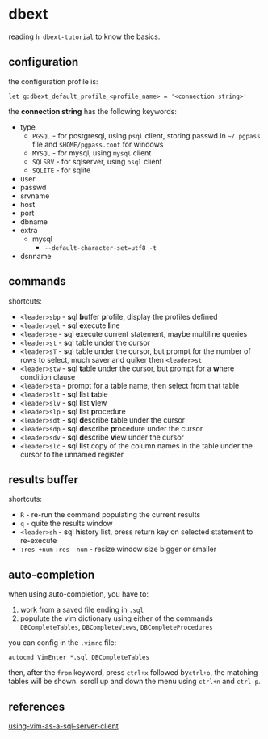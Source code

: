 # dbext

reading `h dbext-tutorial` to know the basics.

## configuration

the configuration profile is:

    let g:dbext_default_profile_<profile_name> = '<connection string>'

the **connection string** has the following keywords:

* type
    * `PGSQL` - for postgresql, using `psql` client, storing passwd in `~/.pgpass` file and `$HOME/pgpass.conf` for windows
    * `MYSQL` - for mysql, using `mysql` client
    * `SQLSRV` - for sqlserver, using `osql` client
    * `SQLITE` - for sqlite
* user
* passwd
* srvname
* host
* port
* dbname
* extra
    * mysql
        * `--default-character-set=utf8 -t`
* dsnname

## commands

shortcuts:

* `<leader>sbp` - **s**ql **b**uffer **p**rofile, display the profiles defined
* `<leader>sel` - **s**ql **e**xecute **l**ine
* `<leader>se` - **s**ql **e**xecute current statement, maybe multiline queries
* `<leader>st` - **s**ql **t**able under the cursor
* `<leader>sT` - **s**ql **t**able under the cursor, but prompt for the number of rows to select, much saver and quiker then `<leader>st`
* `<leader>stw` - **s**ql **t**able under the cursor, but prompt for a **w**here condition clause
* `<leader>sta` - prompt for a table name, then select from that table
* `<leader>slt` - **s**ql **l**ist **t**able
* `<leader>slv` - **s**ql **l**ist **v**iew
* `<leader>slp` - **s**ql **l**ist **p**rocedure
* `<leader>sdt` - **s**ql **d**escribe **t**able under the cursor
* `<leader>sdp` - **s**ql **d**escribe **p**rocedure under the cursor
* `<leader>sdv` - **s**ql **d**escribe **v**iew under the cursor
* `<leader>slc` - **s**ql **l**ist copy of the column names in the table under the cursor to the unnamed register

## results buffer

shortcuts:

* `R` - re-run the command populating the current results
* `q` - quite the results window
* `<leader>sh` - **s**ql **h**istory list, press return key on selected statement to re-execute
* `:res +num` `:res -num` - resize window size bigger or smaller

## auto-completion

when using auto-completion, you have to:

1. work from a saved file ending in `.sql`
2. populute the vim dictionary using either of the commands `DBCompleteTables`, `DBCompleteViews`, `DBCompleteProcedures`

you can config in the `.vimrc` file:

    autocmd VimEnter *.sql DBCompleteTables

then, after the `from` keyword, press `ctrl+x` followed by`ctrl+o`, the matching tables will be shown. scroll up and down the menu using `ctrl+n` and `ctrl-p`.

## references

[using-vim-as-a-sql-server-client](http://blog.gypsydave5.com/posts/2015/11/17/using-vim-as-a-sql-server-client/)
